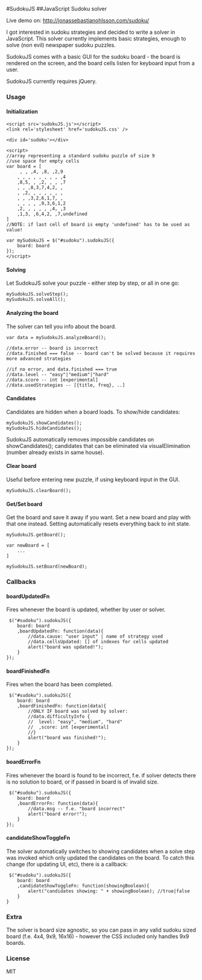 #SudokuJS
##JavaScript Sudoku solver

Live demo on: http://jonassebastianohlsson.com/sudoku/

I got interested in sudoku strategies and decided to write a solver in JavaScript. This solver currently implements basic strategies, enough to solve (non evil) newspaper sudoku puzzles.

SudokuJS comes with a basic GUI for the sudoku board - the board is rendered on the screen, and the board cells listen for keyboard input from a user.

SudokuJS currently requires jQuery.

### Usage

#### Initialization
	<script src='sudokuJS.js'></script>
    <link rel='stylesheet' href='sudokuJS.css' />

    <div id='sudoku'></div>

    <script>
	//array representing a standard sudoku puzzle of size 9
	//use space for empty cells
	var board = [
		 , , ,4, ,8, ,2,9
		, , , , , , , , ,4
		,8,5, , ,2, , , ,7
		, , ,8,3,7,4,2, , 
		, ,2, , , , , , , 
		, , ,3,2,6,1,7, , 
		, , , , ,9,3,6,1,2
		,2, , , , , ,4, ,3
		,1,3, ,6,4,2, ,7,undefined
	]
	//NOTE: if last cell of board is empty 'undefined' has to be used as value!

    var mySudokuJS = $("#sudoku").sudokuJS({
        board: board
    });
    </script>

#### Solving
Let SudokuJS solve your puzzle - either step by step, or all in one go:

	mySudokuJS.solveStep();
	mySudokuJS.solveAll();
	
#### Analyzing the board
The solver can tell you info about the board.

	var data = mySudokuJS.analyzeBoard();
	
	//data.error -- board is incorrect
	//data.finished === false -- board can't be solved because it requires more advanced strategies 
	
	//if no error, and data.finished === true
	//data.level -- "easy"|"medium"|"hard"
	//data.score -- int [experimental]
	//data.usedStrategies -- [{title, freq}, ..]

#### Candidates
Candidates are hidden when a board loads. To show/hide candidates:
	
	mySudokuJS.showCandidates();
	mySudokuJS.hideCandidates();
	
SudokuJS automatically removes impossible candidates on showCandidates(); candidates that can be eliminated via visualElimination (number already exists in same house).

#### Clear board
Useful before entering new puzzle, if using keyboard input in the GUI.

	mySudokuJS.clearBoard();
	
#### Get/Set board
Get the board and save it away if you want. Set a new board and play with that one instead. Setting automatically resets everything back to init state.

	mySudokuJS.getBoard();
	
	var newBoard = [
		...
	]
	
	mySudokuJS.setBoard(newBoard);
	
	
	
### Callbacks
	
#### boardUpdatedFn
Fires whenever the board is updated, whether by user or solver. 

	 $("#sudoku").sudokuJS({
		board: board
		,boardUpdatedFn: function(data){
			//data.cause: "user input" | name of strategy used
			//data.cellsUpdated: [] of indexes for cells updated
			alert("board was updated!");
		}
	});

#### boardFinishedFn
Fires when the board has been completed.

	 $("#sudoku").sudokuJS({
		board: board
		,boardFinishedFn: function(data){
			//ONLY IF board was solved by solver:
			//data.difficultyInfo {
			//	level: "easy", "medium", "hard"
			//	,score: int [experimental]
			//}
			alert("board was finished!");
		}
	});
 

#### boardErrorFn
Fires whenever the board is found to be incorrect, f.e. if solver detects there is no solution to board, or if passed in board is of invalid size.

	 $("#sudoku").sudokuJS({
		board: board
		,boardErrorFn: function(data){
			//data.msg -- f.e. "board incorrect"
			alert("board error!");
		}
	});
 
#### candidateShowToggleFn
 The solver automatically switches to showing candidates when a solve step was invoked which only updated the candidates on the board. To catch this change (for updating UI, etc), there is a callback:

	 $("#sudoku").sudokuJS({
		board: board
		,candidateShowToggleFn: function(showingBoolean){
			alert("candidates showing: " + showingBoolean); //true|false
		}
	}
	

### Extra
The solver is board size agnostic, so you can pass in any valid sudoku sized board (f.e. 4x4, 9x9, 16x16) - however the CSS included only handles 9x9 boards.

### License
MIT